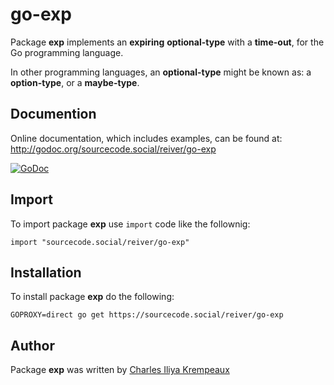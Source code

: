 # go-exp

Package **exp** implements an **expiring** **optional-type** with a **time-out**, for the Go programming language.

In other programming languages, an **optional-type** might be known as: a **option-type**, or a **maybe-type**.

## Documention

Online documentation, which includes examples, can be found at: http://godoc.org/sourcecode.social/reiver/go-exp

[![GoDoc](https://godoc.org/sourcecode.social/reiver/go-exp?status.svg)](https://godoc.org/sourcecode.social/reiver/go-exp)

## Import

To import package **exp** use `import` code like the follownig:
```
import "sourcecode.social/reiver/go-exp"
```

## Installation

To install package **exp** do the following:
```
GOPROXY=direct go get https://sourcecode.social/reiver/go-exp
```

## Author

Package **exp** was written by [Charles Iliya Krempeaux](http://changelog.ca)

